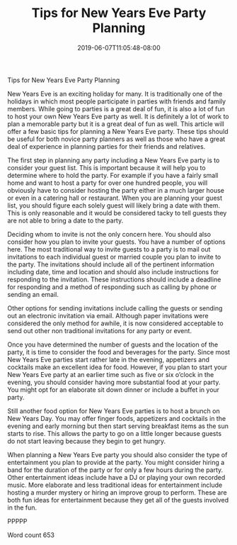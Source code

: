 ﻿---
title: "Tips for New Years Eve Party Planning"
date: 2019-06-07T11:05:48-08:00
description: "New Years Eve Party Planning Tips for Web Success"
featured_image: "/images/New Years Eve Party Planning.jpg"
tags: ["New Years Eve Party Planning"]
---

Tips for New Years Eve Party Planning

New Years Eve is an exciting holiday for many. It is traditionally one of the holidays in which most people participate in parties with friends and family members. While going to parties is a great deal of fun, it is also a lot of fun to host your own New Years Eve party as well. It is definitely a lot of work to plan a memorable party but it is a great deal of fun as well. This article will offer a few basic tips for planning a New Years Eve party. These tips should be useful for both novice party planners as well as those who have a great deal of experience in planning parties for their friends and relatives. 

The first step in planning any party including a New Years Eve party is to consider your guest list. This is important because it will help you to determine where to hold the party. For example if you have a fairly small home and want to host a party for over one hundred people, you will obviously have to consider hosting the party either in a much larger house or even in a catering hall or restaurant. When you are planning your guest list, you should figure each solely guest will likely bring a date with them. This is only reasonable and it would be considered tacky to tell guests they are not able to bring a date to the party. 

Deciding whom to invite is not the only concern here. You should also consider how you plan to invite your guests. You have a number of options here. The most traditional way to invite guests to a party is to mail out invitations to each individual guest or married couple you plan to invite to the party. The invitations should include all of the pertinent information including date, time and location and should also include instructions for responding to the invitation. These instructions should include a deadline for responding and a method of responding such as calling by phone or sending an email. 

Other options for sending invitations include calling the guests or sending out an electronic invitation via email. Although paper invitations were considered the only method for awhile, it is now considered acceptable to send out other non traditional invitations for any party or event. 

Once you have determined the number of guests and the location of the party, it is time to consider the food and beverages for the party. Since most New Years Eve parties start rather late in the evening, appetizers and cocktails make an excellent idea for food. However, if you plan to start your New Years Eve party at an earlier time such as five or six o’clock in the evening, you should consider having more substantial food at your party. You might opt for an elaborate sit down dinner or include a buffet in your party. 

Still another food option for New Years Eve parties is to host a brunch on New Years Day. You may offer finger foods, appetizers and cocktails in the evening and early morning but then start serving breakfast items as the sun starts to rise. This allows the party to go on a little longer because guests do not start leaving because they begin to get hungry. 

When planning a New Years Eve party you should also consider the type of entertainment you plan to provide at the party. You might consider hiring a band for the duration of the party or for only a few hours during the party. Other entertainment ideas include have a DJ or playing your own recorded music. More elaborate and less traditional ideas for entertainment include hosting a murder mystery or hiring an improve group to perform. These are both fun ideas for entertainment because they get all of the guests involved in the fun. 

PPPPP

Word count 653

